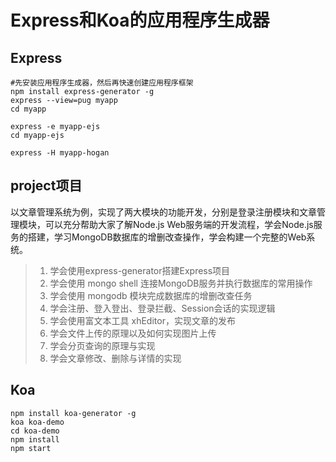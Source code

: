 # Express和Koa的应用程序生成器
## Express  
```
#先安装应用程序生成器，然后再快速创建应用程序框架
npm install express-generator -g
express --view=pug myapp
cd myapp
```

```
express -e myapp-ejs
cd myapp-ejs
```

```
express -H myapp-hogan
```
## project项目
以文章管理系统为例，实现了两大模块的功能开发，分别是登录注册模块和文章管理模块，可以充分帮助大家了解Node.js Web服务端的开发流程，学会Node.js服务的搭建，学习MongoDB数据库的增删改查操作，学会构建一个完整的Web系统。

> 1. 学会使用express-generator搭建Express项目
> 2. 学会使用 mongo shell 连接MongoDB服务并执行数据库的常用操作
> 3. 学会使用 mongodb 模块完成数据库的增删改查任务
> 4. 学会注册、登入登出、登录拦截、Session会话的实现逻辑
> 5. 学会使用富文本工具 xhEditor，实现文章的发布
> 6. 学会文件上传的原理以及如何实现图片上传
> 7. 学会分页查询的原理与实现
> 8. 学会文章修改、删除与详情的实现


## Koa
```
npm install koa-generator -g
koa koa-demo
cd koa-demo
npm install
npm start
```
